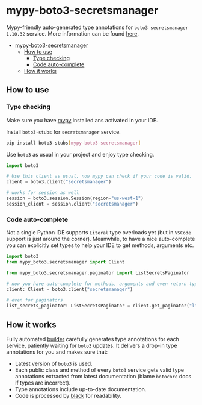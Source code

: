 # mypy-boto3-secretsmanager

Mypy-friendly auto-generated type annotations for `boto3 secretsmanager 1.10.32` service.
More information can be found [here](https://github.com/vemel/mypy_boto3).

- [mypy-boto3-secretsmanager](#mypy-boto3-secretsmanager)
  - [How to use](#how-to-use)
    - [Type checking](#type-checking)
    - [Code auto-complete](#code-auto-complete)
  - [How it works](#how-it-works)

## How to use

### Type checking

Make sure you have [mypy](https://github.com/python/mypy) installed ans activated in your IDE.

Install `boto3-stubs` for `secretsmanager` service.

```bash
pip install boto3-stubs[mypy-boto3-secretsmanager]
```

Use `boto3` as usual in your project and enjoy type checking.

```python
import boto3

# Use this client as usual, now mypy can check if your code is valid.
client = boto3.client("secretsmanager")

# works for session as well
session = boto3.session.Session(region="us-west-1")
session_client = session.client("secretsmanager")

```

### Code auto-complete

Not a single Python IDE supports `Literal` type overloads yet (but in `VSCode` support is just around the corner).
Meanwhile, to have a nice auto-complete you can explicitly set types to help your IDE to get methods, arguments etc.

```python
import boto3
from mypy_boto3.secretsmanager import Client

from mypy_boto3.secretsmanager.paginator import ListSecretsPaginator

# now you have auto-complete for methods, arguments and even return types
client: Client = boto3.client("secretsmanager")

# even for paginators
list_secrets_paginator: ListSecretsPaginator = client.get_paginator("list_secrets")
```

## How it works

Fully automated [builder](https://github.com/vemel/mypy_boto3) carefully generates
type annotations for each service, patiently waiting for `boto3` updates. It delivers
a drop-in type annotations for you and makes sure that:

- Latest version of `boto3` is used.
- Each public class and method of every `boto3` service gets valid type annotations
  extracted from latest documentation (blame `botocore` docs if types are incorrect).
- Type annotations include up-to-date documentation.
- Code is processed by [black](https://github.com/psf/black) for readability.